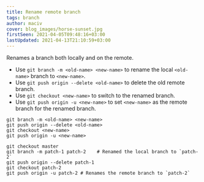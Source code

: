 ```yaml
---
title: Rename remote branch
tags: branch
author: maciv
cover: blog_images/horse-sunset.jpg
firstSeen: 2021-04-05T09:48:16+03:00
lastUpdated: 2021-04-13T21:10:59+03:00
---
```


Renames a branch both locally and on the remote.

- Use `git branch -m <old-name> <new-name>` to rename the local `<old-name>` branch to `<new-name>`.
- Use `git push origin --delete <old-name>` to delete the old remote branch.
- Use `git checkout <new-name>` to switch to the renamed branch.
- Use `git push origin -u <new-name>` to set `<new-name>` as the remote branch for the renamed branch.

```shell
git branch -m <old-name> <new-name>
git push origin --delete <old-name>
git checkout <new-name>
git push origin -u <new-name>
```

```shell
git checkout master
git branch -m patch-1 patch-2    # Renamed the local branch to `patch-2`
git push origin --delete patch-1
git checkout patch-2
git push origin -u patch-2 # Renames the remote branch to `patch-2`
```
